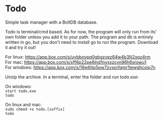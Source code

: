 # Todo
Simple task manager with a BoltDB database.

Todo is terminal/cmd based. As for now, the program will only run from its' own folder unless you add it to your path. The program and db is entirely written in go, but you don't need to install go to run the program. Download it and try it out!

For linux: https://app.box.com/s/uybbovpq0gbgzvez64w4b3llj2xqz4rm<br>
For mac: https://app.box.com/s/xff6p22pe6lnd1nysxzcvn96h6srowu1<br>
For windows: https://app.box.com/s/19w6jtp5pw7zyxorfqmr1tewghcoip7n<br>

Unzip the archive. In a terminal, enter the folder and *run todo.exe:*<br>

On windows:<br>
`start todo.exe`<br>
`todo`<br>

On linux and mac:<br>
`sudo chmod +x todo.[suffix]`<br>
`todo`<br>
